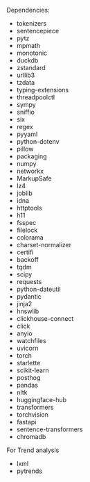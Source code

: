 Dependencies:

- tokenizers
- sentencepiece
- pytz
- mpmath
- monotonic
- duckdb
- zstandard
- urllib3
- tzdata
- typing-extensions
- threadpoolctl
- sympy
- sniffio
- six
- regex
- pyyaml
- python-dotenv
- pillow
- packaging
- numpy
- networkx
- MarkupSafe
- lz4
- joblib
- idna
- httptools
- h11
- fsspec
- filelock
- colorama
- charset-normalizer
- certifi
- backoff
- tqdm
- scipy
- requests
- python-dateutil
- pydantic
- jinja2
- hnswlib
- clickhouse-connect
- click
- anyio
- watchfiles
- uvicorn
- torch
- starlette
- scikit-learn
- posthog
- pandas
- nltk
- huggingface-hub
- transformers
- torchvision
- fastapi
- sentence-transformers
- chromadb

For Trend analysis

- lxml
- pytrends
